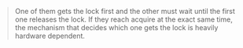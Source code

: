 



> One of them gets the lock first and the other must wait until the first one releases the lock. If they reach acquire at the exact same time, the mechanism that decides which one gets the lock is heavily hardware dependent.